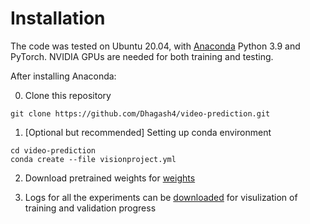 # Installation

The code was tested on Ubuntu 20.04, with [Anaconda](https://www.anaconda.com/products/distribution) Python 3.9 and PyTorch. NVIDIA GPUs are needed for both training and testing.

After installing Anaconda:

0. Clone this repository
```
git clone https://github.com/Dhagash4/video-prediction.git
```
1. [Optional but recommended] Setting up conda environment
```
cd video-prediction
conda create --file visionproject.yml
```
2. Download pretrained weights for [weights](https://drive.google.com/drive/folders/1y7iSYrL2l0JIWYM-qY5mYSWEcZZ0yagF?usp=sharing)

3. Logs for all the experiments can be [downloaded](https://drive.google.com/drive/folders/1qANslg_N-u4vp4hq0QCKj-70CwPBHqAZ?usp=sharing) for visulization of training and validation progress 